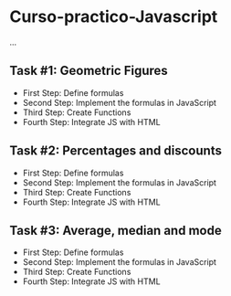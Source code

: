 # Curso-practico-Javascript

...

## Task #1: Geometric Figures

- First Step: Define formulas
- Second Step: Implement the formulas in JavaScript
- Third Step: Create Functions
- Fourth Step: Integrate JS with HTML

## Task #2: Percentages and discounts

- First Step: Define formulas
- Second Step: Implement the formulas in JavaScript
- Third Step: Create Functions
- Fourth Step: Integrate JS with HTML

## Task #3: Average, median and mode

- First Step: Define formulas
- Second Step: Implement the formulas in JavaScript
- Third Step: Create Functions
- Fourth Step: Integrate JS with HTML